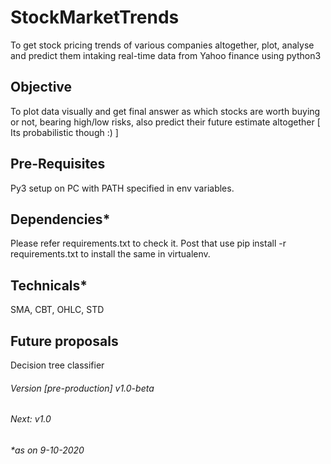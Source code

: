 # StockMarketTrends
To get stock pricing trends of various companies altogether, plot, analyse and predict them intaking real-time data from Yahoo finance using python3
## Objective
To plot data visually and get final answer as which stocks are worth buying or not, bearing high/low risks, also predict their future estimate altogether [ Its probabilistic though :) ]

## Pre-Requisites
Py3 setup on PC with PATH specified in env variables.

## Dependencies*
Please refer requirements.txt to check it. Post that use pip install -r requirements.txt to install the same in virtualenv.

## Technicals*
SMA, CBT, OHLC, STD

## Future proposals
Decision tree classifier
###### Version [pre-production] v1.0-beta
###### Next: v1.0
###### *as on 9-10-2020
